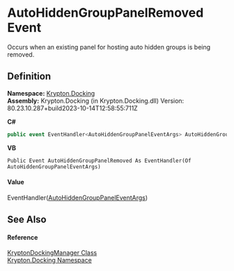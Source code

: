 # AutoHiddenGroupPanelRemoved Event


Occurs when an existing panel for hosting auto hidden groups is being removed.



## Definition
**Namespace:** <a href="98399376-cf41-9454-4b4d-4fab2ca20bc7.md">Krypton.Docking</a>  
**Assembly:** Krypton.Docking (in Krypton.Docking.dll) Version: 80.23.10.287+build2023-10-14T12:58:55:711Z

**C#**
``` C#
public event EventHandler<AutoHiddenGroupPanelEventArgs> AutoHiddenGroupPanelRemoved
```
**VB**
``` VB
Public Event AutoHiddenGroupPanelRemoved As EventHandler(Of AutoHiddenGroupPanelEventArgs)
```



#### Value
EventHandler(<a href="b600cd93-4d6e-8b39-7fe3-24d4648d6984.md">AutoHiddenGroupPanelEventArgs</a>)

## See Also


#### Reference
<a href="6c9c237d-95cb-a4ce-72c6-cd7684d3287e.md">KryptonDockingManager Class</a>  
<a href="98399376-cf41-9454-4b4d-4fab2ca20bc7.md">Krypton.Docking Namespace</a>  
